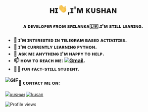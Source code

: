 <h1 align="center">ʜɪ<img src="https://raw.githubusercontent.com/ABSphreak/ABSphreak/master/gifs/Hi.gif" width="30px">,ɪ'ᴍ ᴋᴜsʜᴀɴ</h1>
<h3 align="center">ᴀ ᴅᴇᴠᴇʟᴏᴘᴇʀ ғʀᴏᴍ sʀɪʟᴀɴᴋᴀ🇱🇰.ɪ'ᴍ sᴛɪʟʟ ʟᴇᴀʀɪɴɢ.<h3>
  
- 👀 ɪ'ᴍ ɪɴᴛᴇʀᴇsᴛᴇᴅ ɪɴ ᴛᴇʟᴇɢʀᴀᴍ ʙᴀsᴇᴅ ᴀᴄᴛɪᴠɪᴛɪᴇs.
- 🌱 ɪ'ᴍ ᴄᴜʀʀᴇɴᴛʟʏ ʟᴇᴀʀɴɪɴɢ ᴘʏᴛʜᴏɴ.
- 💞 ᴀsᴋ ᴍᴇ ᴀɴʏᴛʜɪɴɢ ɪ'ᴍ ʜᴀᴘᴘʏ ᴛᴏ ʜᴇʟᴘ.
- 📫 ʜᴏᴡ ᴛᴏ ʀᴇᴀᴄʜ ᴍᴇ: [![Gmail](https://img.shields.io/badge/-Gmail-c14438?style=flat&logo=Gmail&logoColor=white)](kusan:kusanjerom@gmail.com).
- 👨‍🎓 ғᴜɴ ғᴀᴄᴛ-sᴛɪʟʟ sᴛᴜᴅᴇɴᴛ.
 
<img align="left" alt="GIF" src="https://i.pinimg.com/originals/e4/26/70/e426702edf874b181aced1e2fa5c6cde.gif" />

  
<h3 align="left">👤 ᴄᴏɴᴛᴀᴄᴛ ᴍᴇ ᴏɴ:</h3>
<p align="left">
<a href="https://telegram.me/im_bb1" target="blank"><img align="center" src="https://telegra.ph/file/26d2289b53f2b5f183a49.png" alt="ᴋᴜsʜᴀɴ" height="30" width="30" /></a>
<a href="https://hello@kusanjerom@gmail.com" target="blank"><img align="center" src="https://camo.githubusercontent.com/9f8403b6cb58d427fe1fcaafdf1cf00299d0bf2ef53b14a5e32e66ccf657876d/68747470733a2f2f63646e2e737667706f726e2e636f6d2f6c6f676f732f676f6f676c652d676d61696c2e737667" alt="kusan" height="30" width="30" /></a>
</p>

![Profile views](https://komarev.com/ghpvc/?username=im-bb&color=blue&style=flat-square&label=Profile+Views)
